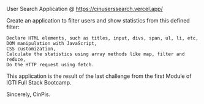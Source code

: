 


User Search Application @ https://cinuserssearch.vercel.app/

Create an application to filter users and show statistics from this defined filter:

    Declare HTML elements, such as titles, input, divs, span, ul, li, etc,
    DOM manipulation with JavaScript,
    CSS customization,
    Calculate the statistics using array methods like map, filter and reduce,
    Do the HTTP request using fetch.

This application is the result of the last challenge from the first Module of IGTI Full Stack Bootcamp.

Sincerely, CinPis.
